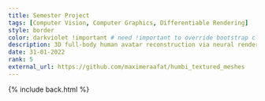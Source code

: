 ```yaml
---
title: Semester Project
tags: [Computer Vision, Computer Graphics, Differentiable Rendering]
style: border
color: darkviolet !important # need !important to override bootstrap class
description: 3D full-body human avatar reconstruction via neural rendering
date: 31-01-2022
rank: 5
external_url: https://github.com/maximeraafat/humbi_textured_meshes
---
```


{% include back.html %}
